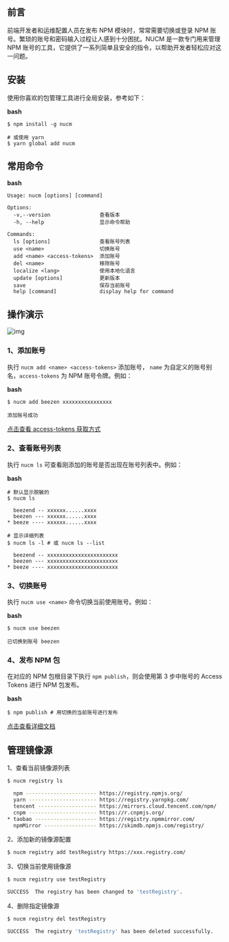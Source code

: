 ## 前言

前端开发者和运维配置人员在发布 NPM 模块时，常常需要切换或登录 NPM 账号。繁琐的账号和密码输入过程让人感到十分困扰。NUCM 是一款专门用来管理 NPM 账号的工具，它提供了一系列简单且安全的指令，以帮助开发者轻松应对这一问题。

## 安装

使用你喜欢的包管理工具进行全局安装，参考如下：

**bash**

```
$ npm install -g nucm

# 或使用 yarn
$ yarn global add nucm
```

## 常用命令

**bash**

```
Usage: nucm [options] [command]

Options:
  -v,--version                查看版本
  -h, --help                  显示命令帮助

Commands:
  ls [options]                查看账号列表
  use <name>                  切换账号
  add <name> <access-tokens>  添加账号
  del <name>                  移除账号
  localize <lang>             使用本地化语言
  update [options]            更新版本
  save                        保存当前账号
  help [command]              display help for command
```

## 操作演示

![img](../../../../notes/self/image/20240416-nucm.gif)

### 1、添加账号

执行 `nucm add <name> <access-tokens>` 添加账号， `name` 为自定义的账号别名，`access-tokens` 为 NPM 账号令牌。例如：

**bash**

```
$ nucm add beezen xxxxxxxxxxxxxxxx

添加账号成功
```

[点击查看 access-tokens 获取方式](https://beezen.github.io/nucm/more.html#npm-auth-related-configuration)

### 2、查看账号列表

执行 `nucm ls` 可查看刚添加的账号是否出现在账号列表中。例如：

**bash**

```
# 默认显示脱敏的
$ nucm ls

  beezend -- xxxxxx......xxxx
  beezen --- xxxxxx......xxxx
* beeze ---- xxxxxx......xxxx

# 显示详细列表
$ nucm ls -l # 或 nucm ls --list

  beezend -- xxxxxxxxxxxxxxxxxxxxxxx
  beezen --- xxxxxxxxxxxxxxxxxxxxxxx
* beeze ---- xxxxxxxxxxxxxxxxxxxxxxx
```

### 3、切换账号

执行 `nucm use <name>` 命令切换当前使用账号。例如：

**bash**

```
$ nucm use beezen

已切换到账号 beezen
```

### 4、发布 NPM 包

在对应的 NPM 包根目录下执行 `npm publish`，则会使用第 3 步中账号的 Access Tokens 进行 NPM 包发布。

**bash**

```
$ npm publish # 用切换的当前账号进行发布
```

[点击查看详细文档](https://beezen.github.io/nucm/)

## 管理镜像源

1、查看当前镜像源列表

```bash
$ nucm registry ls

  npm ----------------------- https://registry.npmjs.org/
  yarn ---------------------- https://registry.yarnpkg.com/
  tencent ------------------- https://mirrors.cloud.tencent.com/npm/
  cnpm ---------------------- https://r.cnpmjs.org/
* taobao -------------------- https://registry.npmmirror.com/
  npmMirror ----------------- https://skimdb.npmjs.com/registry/
```

2、添加新的镜像源配置

```bash
$ nucm registry add testRegistry https://xxx.registry.com/
```

3、切换当前使用镜像源

```bash
$ nucm registry use testRegistry

SUCCESS  The registry has been changed to 'testRegistry'.
```

4、删除指定镜像源

```bash
$ nucm registry del testRegistry

SUCCESS  The registry 'testRegistry' has been deleted successfully.
```

